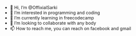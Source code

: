 - 👋 Hi, I’m @OffixialSarki
- 👀 I’m interested in programming and coding 
- 🌱 I’m currently learning in freecodecamp
- 💞️ I’m looking to collaborate  with any body 
- 📫 How to reach me, you can reach on facebook and gmail

<!---
OffixialSarki/OffixialSarki is a ✨ special ✨ repository because its `README.md` (this file) appears on your GitHub profile.
You can click the Preview link to take a look at your changes.
--->
